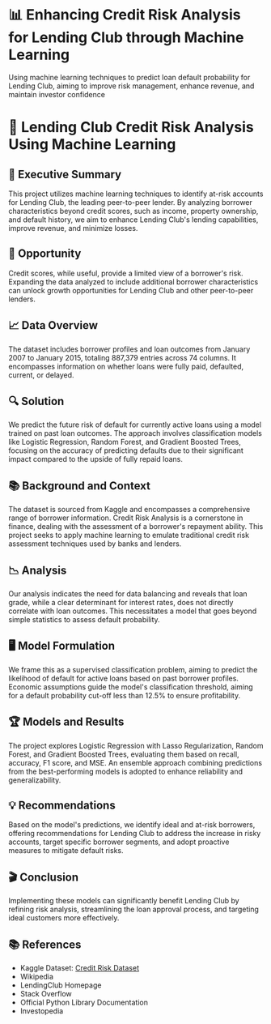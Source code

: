 # 📊 Enhancing Credit Risk Analysis for Lending Club through Machine Learning
Using machine learning techniques to predict loan default probability for Lending Club, aiming to improve risk management, enhance revenue, and maintain investor confidence

# 🚀 Lending Club Credit Risk Analysis Using Machine Learning

## 🌟 Executive Summary
This project utilizes machine learning techniques to identify at-risk accounts for Lending Club, the leading peer-to-peer lender. By analyzing borrower characteristics beyond credit scores, such as income, property ownership, and default history, we aim to enhance Lending Club's lending capabilities, improve revenue, and minimize losses.

## 🎯 Opportunity
Credit scores, while useful, provide a limited view of a borrower's risk. Expanding the data analyzed to include additional borrower characteristics can unlock growth opportunities for Lending Club and other peer-to-peer lenders.

## 📈 Data Overview
The dataset includes borrower profiles and loan outcomes from January 2007 to January 2015, totaling 887,379 entries across 74 columns. It encompasses information on whether loans were fully paid, defaulted, current, or delayed.

## 🔍 Solution
We predict the future risk of default for currently active loans using a model trained on past loan outcomes. The approach involves classification models like Logistic Regression, Random Forest, and Gradient Boosted Trees, focusing on the accuracy of predicting defaults due to their significant impact compared to the upside of fully repaid loans.

## 📚 Background and Context
The dataset is sourced from Kaggle and encompasses a comprehensive range of borrower information. Credit Risk Analysis is a cornerstone in finance, dealing with the assessment of a borrower's repayment ability. This project seeks to apply machine learning to emulate traditional credit risk assessment techniques used by banks and lenders.

## 📉 Analysis
Our analysis indicates the need for data balancing and reveals that loan grade, while a clear determinant for interest rates, does not directly correlate with loan outcomes. This necessitates a model that goes beyond simple statistics to assess default probability.

## 🖥️ Model Formulation
We frame this as a supervised classification problem, aiming to predict the likelihood of default for active loans based on past borrower profiles. Economic assumptions guide the model's classification threshold, aiming for a default probability cut-off less than 12.5% to ensure profitability.

## 🏆 Models and Results
The project explores Logistic Regression with Lasso Regularization, Random Forest, and Gradient Boosted Trees, evaluating them based on recall, accuracy, F1 score, and MSE. An ensemble approach combining predictions from the best-performing models is adopted to enhance reliability and generalizability.

## 💡 Recommendations
Based on the model's predictions, we identify ideal and at-risk borrowers, offering recommendations for Lending Club to address the increase in risky accounts, target specific borrower segments, and adopt proactive measures to mitigate default risks.

## 🎬 Conclusion
Implementing these models can significantly benefit Lending Club by refining risk analysis, streamlining the loan approval process, and targeting ideal customers more effectively.

## 📚 References
- Kaggle Dataset: [Credit Risk Dataset](https://www.kaggle.com/datasets/ranadeep/credit-risk-dataset/data)
- Wikipedia
- LendingClub Homepage
- Stack Overflow
- Official Python Library Documentation
- Investopedia

